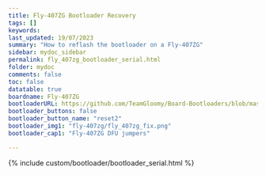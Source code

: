 ```yaml
---
title: Fly-407ZG Bootloader Recovery
tags: []
keywords: 
last_updated: 19/07/2023
summary: "How to reflash the bootloader on a Fly-407ZG"
sidebar: mydoc_sidebar
permalink: fly_407zg_bootloader_serial.html
folder: mydoc
comments: false
toc: false
datatable: true
boardname: Fly-407ZG
bootloaderURL: https://github.com/TeamGloomy/Board-Bootloaders/blob/master/STM32F4/Fly-E3-V2-Bootloader.bin
bootloader_buttons: false
bootloader_button_name: "reset2"
bootloader_img1: "fly-407zg/fly_407zg_fix.png"
bootloader_cap1: "Fly-407ZG DFU jumpers"

---
```


{% include custom/bootloader/bootloader_serial.html %}
